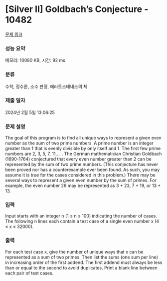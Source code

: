 # [Silver II] Goldbach’s Conjecture - 10482 

[문제 링크](https://www.acmicpc.net/problem/10482) 

### 성능 요약

메모리: 10080 KB, 시간: 92 ms

### 분류

수학, 정수론, 소수 판정, 에라토스테네스의 체

### 제출 일자

2024년 2월 5일 13:06:25

### 문제 설명

<p>The goal of this program is to find all unique ways to represent a given even number as the sum of two prime numbers. A prime number is an integer greater than 1 that is evenly divisible by only itself and 1. The first few prime numbers are 2, 3, 5, 7, 11,. . . The German mathematician Christian Goldbach (1690-1764) conjectured that every even number greater than 2 can be represented by the sum of two prime numbers. (This conjecture has never been proved nor has a counterexample ever been found. As such, you may assume it is true for the cases considered in this problem.) There may be several ways to represent a given even number by the sum of primes. For example, the even number 26 may be represented as 3 + 23, 7 + 19, or 13 + 13.</p>

### 입력 

 <p>Input starts with an integer n (1 ≤ n ≤ 100) indicating the number of cases. The following n lines each contain a test case of a single even number x (4 ≤ x ≤ 32000).</p>

### 출력 

 <p>For each test case x, give the number of unique ways that x can be represented as a sum of two primes. Then list the sums (one sum per line) in increasing order of the first addend. The first addend must always be less than or equal to the second to avoid duplicates. Print a blank line between each pair of test cases.</p>

